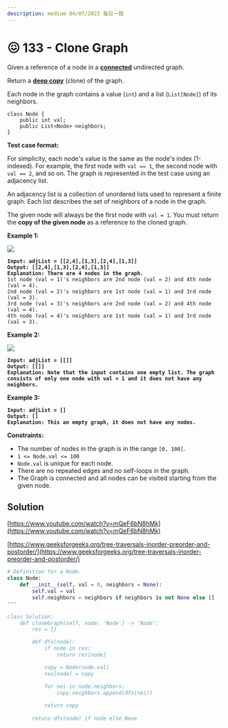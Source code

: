 ```yaml
---
description: medium 04/07/2023 每日一题
---
```


# 😖 133 - Clone Graph

Given a reference of a node in a [**connected**](https://en.wikipedia.org/wiki/Connectivity\_\(graph\_theory\)#Connected\_graph) undirected graph.

Return a [**deep copy**](https://en.wikipedia.org/wiki/Object\_copying#Deep\_copy) (clone) of the graph.

Each node in the graph contains a value (`int`) and a list (`List[Node]`) of its neighbors.

```
class Node {
    public int val;
    public List<Node> neighbors;
}
```

&#x20;

**Test case format:**

For simplicity, each node's value is the same as the node's index (1-indexed). For example, the first node with `val == 1`, the second node with `val == 2`, and so on. The graph is represented in the test case using an adjacency list.

An adjacency list is a collection of unordered lists used to represent a finite graph. Each list describes the set of neighbors of a node in the graph.

The given node will always be the first node with `val = 1`. You must return the **copy of the given node** as a reference to the cloned graph.

&#x20;

**Example 1:**

![](https://assets.leetcode.com/uploads/2019/11/04/133\_clone\_graph\_question.png)

<pre><code><strong>Input: adjList = [[2,4],[1,3],[2,4],[1,3]]
</strong><strong>Output: [[2,4],[1,3],[2,4],[1,3]]
</strong><strong>Explanation: There are 4 nodes in the graph.
</strong>1st node (val = 1)'s neighbors are 2nd node (val = 2) and 4th node (val = 4).
2nd node (val = 2)'s neighbors are 1st node (val = 1) and 3rd node (val = 3).
3rd node (val = 3)'s neighbors are 2nd node (val = 2) and 4th node (val = 4).
4th node (val = 4)'s neighbors are 1st node (val = 1) and 3rd node (val = 3).
</code></pre>

**Example 2:**

![](https://assets.leetcode.com/uploads/2020/01/07/graph.png)

<pre><code><strong>Input: adjList = [[]]
</strong><strong>Output: [[]]
</strong><strong>Explanation: Note that the input contains one empty list. The graph consists of only one node with val = 1 and it does not have any neighbors.
</strong></code></pre>

**Example 3:**

<pre><code><strong>Input: adjList = []
</strong><strong>Output: []
</strong><strong>Explanation: This an empty graph, it does not have any nodes.
</strong></code></pre>

&#x20;

**Constraints:**

* The number of nodes in the graph is in the range `[0, 100]`.
* `1 <= Node.val <= 100`
* `Node.val` is unique for each node.
* There are no repeated edges and no self-loops in the graph.
* The Graph is connected and all nodes can be visited starting from the given node.

## Solution

[https://www.youtube.com/watch?v=mQeF6bN8hMk](https://www.youtube.com/watch?v=mQeF6bN8hMk)

[https://www.geeksforgeeks.org/tree-traversals-inorder-preorder-and-postorder/](https://www.geeksforgeeks.org/tree-traversals-inorder-preorder-and-postorder/)

```python
# Definition for a Node.
class Node:
    def __init__(self, val = 0, neighbors = None):
        self.val = val
        self.neighbors = neighbors if neighbors is not None else []
"""

class Solution:
    def cloneGraph(self, node: 'Node') -> 'Node':
        res = {}

        def dfs(node):
            if node in res:
                return res[node]

            copy = Node(node.val)
            res[node] = copy

            for nei in node.neighbors:
                copy.neighbors.append(dfs(nei))
            
            return copy
        
        return dfs(node) if node else None
```

